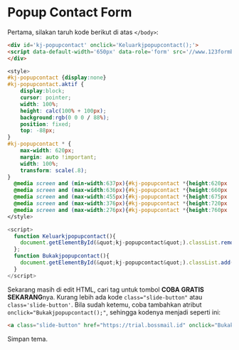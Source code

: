 # Popup Contact Form

Pertama, silakan taruh kode berikut di atas <code>&lt;/body&gt;</code>:

```html
<div id='kj-popupcontact' onclick='Keluarkjpopupcontact();'>
<script data-default-width='650px' data-role='form' src='//www.123formbuilder.com/embed/5588030.js' type='text/javascript'/>
</div>
```
```css
<style>
#kj-popupcontact {display:none}
#kj-popupcontact.aktif {
    display:block;
    cursor: pointer;
    width: 100%;
    height: calc(100% + 100px);
    background:rgb(0 0 0 / 88%);
    position: fixed;
    top: -88px;
}
#kj-popupcontact * {
    max-width: 620px;
    margin: auto !important;
    width: 100%;
    transform: scale(.8);
}
  @media screen and (min-width:637px){#kj-popupcontact *{height:620px !important}}
  @media screen and (max-width:636px){#kj-popupcontact *{height:660px !important}}
  @media screen and (max-width:455px){#kj-popupcontact *{height:675px !important}}
  @media screen and (max-width:376px){#kj-popupcontact *{height:720px !important}}
  @media screen and (max-width:276px){#kj-popupcontact *{height:760px !important}}
</style>
```
```js
<script>
  function Keluarkjpopupcontact(){
    document.getElementById(&quot;kj-popupcontact&quot;).classList.remove(&quot;aktif&quot;);
  };
  function Bukakjpopupcontact(){
    document.getElementById(&quot;kj-popupcontact&quot;).classList.add(&quot;aktif&quot;);
  }
</script>
```

Sekarang masih di edit HTML, cari tag untuk tombol <b>COBA GRATIS SEKARANG</b>nya. Kurang lebih ada kode <code>class="slide-button"</code> atau <code>class='slide-button'</code>.
Bila sudah ketemu, coba tambahkan atribut <code>onclick="Bukakjpopupcontact();"</code>, sehingga kodenya menjadi seperti ini:

```html
<a class="slide-button" href="https://trial.bossmail.id" onclick="Bukakjpopupcontact();">Coba Gratis Sekarang</a>
```

Simpan tema.

